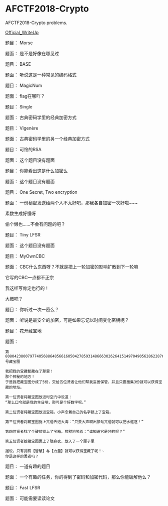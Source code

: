 # AFCTF2018-Crypto

AFCTF2018-Crypto problems.

[Official_WriteUp](http://csuwangj.top/2018/05/21/AFCTF-Crypto-OfficialWriteUp/)

题目： Morse

题面： 是不是好像在哪见过

题目： BASE

题面： 听说这是一种常见的编码格式

题目： MagicNum

题面： flag在哪吖？

题目： Single

题面： 古典密码学里的经典加密方式

题目： Vigenère

题面： 古典密码学里的另一个经典加密方式

题目： 可怜的RSA

题面： 这个题目没有题面

题目： 你能看出这是什么加密么

题面： 这个题目没有题面

题目： One Secret, Two encryption

题面： 一份秘密发送给两个人不太好吧，那我各自加密一次好啦~~~

素数生成好慢呀

偷个懒也……不会有问题的吧？

题目： Tiny LFSR

题面： 这个题目没有题面

题目： MyOwnCBC

题面： CBC什么东西呀？不就是把上一轮加密的影响扩散到下一轮嘛

它写的CBC一点都不正宗

我这样写肯定也行的！

大概吧？

题目： 你听过一次一密么？

题面： 听说是最安全的加密，可是如果忘记以时间变化密钥呢？

题目： 花开藏宝地

题面：

```
第80804238007977405688648566160504278593148666302626415149704905628622876270862865768337953835725801963142685182510812938072115996355782396318303927020705623120652014080032809421180400984242061592520733710243483947230962631945045134540159517488288781666622635328316972979183761952842010806304748313326215619695085380586052550443025074501971925005072999275628549710915357400946408857号藏宝图

我把我的宝藏都藏在了那里！
那个神秘的地方！
于是我把藏宝图分成了5份，交给五位贤者让他们帮我妥善保管，并且只要搜集3份就可以获得宝藏的地址。

第一位贤者将藏宝图放进时空门中说道：
“那么口令就是我的生日吧，那可是个好数字呢。”

第二位贤者将藏宝图放进宝箱，小声念着自己的名字锁上了宝箱。

第三位贤者将藏宝图施上咒语丢进大海：“只要大声喊出那句咒语就可以把水驱逐！”

第四位贤者找了个破锁锁上了宝箱，狡黠地笑着：“谁知道它是坏的呢？”

第五位贤者给藏宝图裹上了隐身衣，放入了一个匣子里

据说，只有拥有【智慧】与【力量】就可以获得宝藏了呢！~
你是这样的勇者吗？
```

题目： 一道有趣的题目

题面： 一个有趣的任务，你的得到了密码和加密代码，那么你能破解他么？

题目： Fast LFSR

题面： 可能需要读读论文
